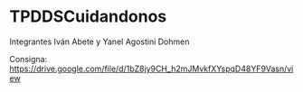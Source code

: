 # TPDDSCuidandonos

Integrantes
Iván Abete y Yanel Agostini Dohmen

Consigna: https://drive.google.com/file/d/1bZ8jy9CH_h2mJMvkfXYspqD48YF9Vasn/view